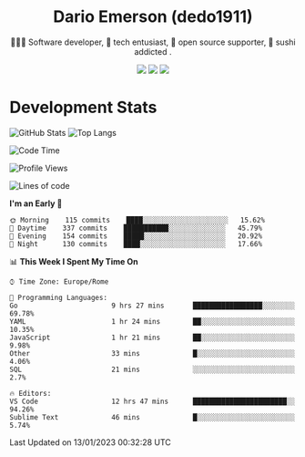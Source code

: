 <div align="center">
  
# Dario Emerson (dedo1911)
👨🏼‍💻 Software developer, 🔧 tech entusiast, 🙌 open source supporter, 🍣 sushi addicted .

[![](https://img.shields.io/badge/-Linkedin-informational?style=for-the-badge&logo=linkedin&logoColor=white&color=2867B2)](http://linkedin.com/in/dedo1911)
[![](https://img.shields.io/badge/-Telegram-informational?style=for-the-badge&logo=telegram&logoColor=white&color=0088cc)](https://t.me/dedo1911)
[![](https://img.shields.io/badge/-Facebook-informational?style=for-the-badge&logo=facebook&logoColor=white&color=3b5998)](https://fb.com/dedo1911)

</div>

# Development Stats

![GitHub Stats](https://github-readme-stats.vercel.app/api?username=dedo1911&hide=&count_private=true&title_color=84cc16&text_color=ffffff&icon_color=84cc16&bg_color=1c1917&hide_border=true&border_radius=0&show_icons=true)
![Top Langs](https://github-readme-stats.vercel.app/api/top-langs/?username=dedo1911&theme=chartreuse-dark&layout=compact)

<!--START_SECTION:waka-->
![Code Time](http://img.shields.io/badge/Code%20Time-1%2C188%20hrs%2053%20mins-blue)

![Profile Views](http://img.shields.io/badge/Profile%20Views-0-blue)

![Lines of code](https://img.shields.io/badge/From%20Hello%20World%20I%27ve%20Written-52%20Thousand%20lines%20of%20code-blue)

**I'm an Early 🐤** 

```text
🌞 Morning    115 commits    ████░░░░░░░░░░░░░░░░░░░░░   15.62% 
🌆 Daytime    337 commits    ███████████░░░░░░░░░░░░░░   45.79% 
🌃 Evening    154 commits    █████░░░░░░░░░░░░░░░░░░░░   20.92% 
🌙 Night      130 commits    ████░░░░░░░░░░░░░░░░░░░░░   17.66%

```


📊 **This Week I Spent My Time On** 

```text
⌚︎ Time Zone: Europe/Rome

💬 Programming Languages: 
Go                       9 hrs 27 mins       █████████████████░░░░░░░░   69.78% 
YAML                     1 hr 24 mins        ██░░░░░░░░░░░░░░░░░░░░░░░   10.35% 
JavaScript               1 hr 21 mins        ██░░░░░░░░░░░░░░░░░░░░░░░   9.98% 
Other                    33 mins             █░░░░░░░░░░░░░░░░░░░░░░░░   4.06% 
SQL                      21 mins             ░░░░░░░░░░░░░░░░░░░░░░░░░   2.7%

🔥 Editors: 
VS Code                  12 hrs 47 mins      ███████████████████████░░   94.26% 
Sublime Text             46 mins             █░░░░░░░░░░░░░░░░░░░░░░░░   5.74%

```


 Last Updated on 13/01/2023 00:32:28 UTC
<!--END_SECTION:waka-->

<!--
**dedo1911/dedo1911** is a ✨ _special_ ✨ repository because its `README.md` (this file) appears on your GitHub profile.

Here are some ideas to get you started:

- 🔭 I’m currently working on ...
- 🌱 I’m currently learning ...
- 👯 I’m looking to collaborate on ...
- 🤔 I’m looking for help with ...
- 💬 Ask me about ...
- 📫 How to reach me: ...
- 😄 Pronouns: ...
- ⚡ Fun fact: ...
-->
